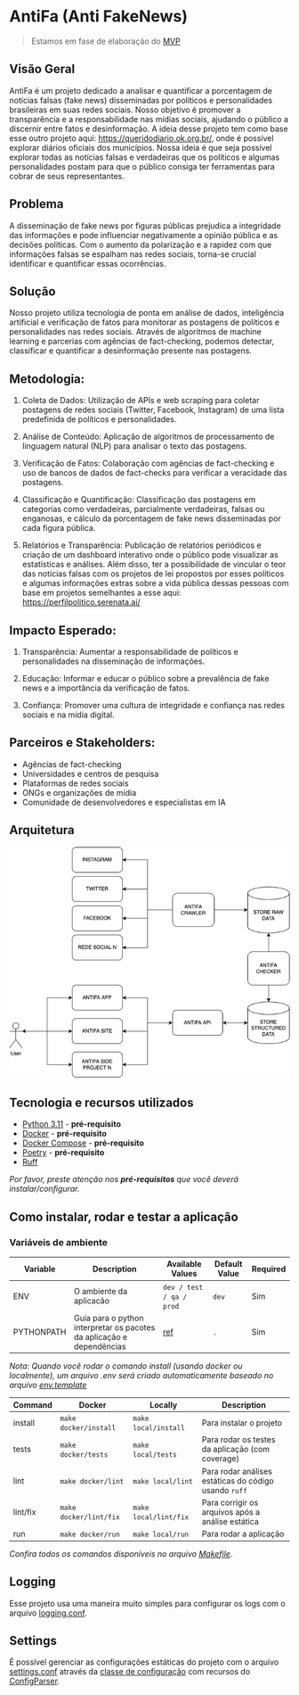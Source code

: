 # AntiFa (Anti FakeNews)

> Estamos em fase de elaboração do [MVP](https://github.com/marcieltorres/antifakenews/issues/2)

## Visão Geral
AntiFa é um projeto dedicado a analisar e quantificar a porcentagem de notícias falsas (fake news) disseminadas por políticos e personalidades brasileiras em suas redes sociais. Nosso objetivo é promover a transparência e a responsabilidade nas mídias sociais, ajudando o público a discernir entre fatos e desinformação. A ideia desse projeto tem como base esse outro projeto aqui: https://queridodiario.ok.org.br/, onde é possível explorar diários oficiais dos municípios. Nossa ideia é que seja possível explorar todas as notícias falsas e verdadeiras que os políticos e algumas personalidades postam para que o público consiga ter ferramentas para cobrar de seus representantes.

## Problema
A disseminação de fake news por figuras públicas prejudica a integridade das informações e pode influenciar negativamente a opinião pública e as decisões políticas. Com o aumento da polarização e a rapidez com que informações falsas se espalham nas redes sociais, torna-se crucial identificar e quantificar essas ocorrências.

## Solução
Nosso projeto utiliza tecnologia de ponta em análise de dados, inteligência artificial e verificação de fatos para monitorar as postagens de políticos e personalidades nas redes sociais. Através de algoritmos de machine learning e parcerias com agências de fact-checking, podemos detectar, classificar e quantificar a desinformação presente nas postagens.

## Metodologia:

1) Coleta de Dados: Utilização de APIs e web scraping para coletar postagens de redes sociais (Twitter, Facebook, Instagram) de uma lista predefinida de políticos e personalidades.

2) Análise de Conteúdo: Aplicação de algoritmos de processamento de linguagem natural (NLP) para analisar o texto das postagens.

3) Verificação de Fatos: Colaboração com agências de fact-checking e uso de bancos de dados de fact-checks para verificar a veracidade das postagens.

4) Classificação e Quantificação: Classificação das postagens em categorias como verdadeiras, parcialmente verdadeiras, falsas ou enganosas, e cálculo da porcentagem de fake news disseminadas por cada figura pública.

5) Relatórios e Transparência: Publicação de relatórios periódicos e criação de um dashboard interativo onde o público pode visualizar as estatísticas e análises. Além disso, ter a possibilidade de vincular o teor das notícias falsas com os projetos de lei propostos por esses políticos e algumas informações extras sobre a vida pública dessas pessoas com base em projetos semelhantes a esse aqui: https://perfilpolitico.serenata.ai/

## Impacto Esperado:

1) Transparência: Aumentar a responsabilidade de políticos e personalidades na disseminação de informações.

2) Educação: Informar e educar o público sobre a prevalência de fake news e a importância da verificação de fatos.

3) Confiança: Promover uma cultura de integridade e confiança nas redes sociais e na mídia digital.

## Parceiros e Stakeholders:
- Agências de fact-checking
- Universidades e centros de pesquisa
- Plataformas de redes sociais
- ONGs e organizações de mídia
- Comunidade de desenvolvedores e especialistas em IA

## Arquitetura

![Arquitetura](.docs/diagram.jpg)

## Tecnologia e recursos utilizados

- [Python 3.11](https://www.python.org/downloads/release/python-3110/) - **pré-requisito**
- [Docker](https://www.docker.com/get-started) - **pré-requisito**
- [Docker Compose](https://docs.docker.com/compose/) - **pré-requisito**
- [Poetry](https://python-poetry.org/) - **pré-requisito**
- [Ruff](https://github.com/astral-sh/ruff)

*Por favor, preste atenção nos **pré-requisitos** que você deverá instalar/configurar.*

## Como instalar, rodar e testar a aplicação

### Variáveis de ambiente

Variable | Description | Available Values | Default Value | Required
--- | --- | --- | --- | ---
ENV | O ambiente da aplicacão | `dev / test / qa / prod` | `dev` | Sim
PYTHONPATH | Guia para o python interpretar os pacotes da aplicação e dependências | [ref](https://docs.python.org/3/using/cmdline.html#envvar-PYTHONPATH) | `.` | Sim

*Nota: Quando você rodar o comando install (usando docker ou localmente), um arquivo .env será criado automaticamente baseado no arquivo [env.template](env.template)*

Command | Docker | Locally | Description
---- | ------- | ------- | -------
install | `make docker/install` | `make local/install` | Para instalar o projeto
tests | `make docker/tests` | `make local/tests` | Para rodar os testes da aplicação (com coverage)
lint | `make docker/lint` | `make local/lint` | Para rodar análises estáticas do código usando `ruff`
lint/fix | `make docker/lint/fix` | `make local/lint/fix` | Para corrigir os arquivos após a análise estática
run | `make docker/run` | `make local/run` | Para rodar a aplicação

*Confira todos os comandos disponíveis no arquivo [Makefile](Makefile)*.

## Logging

Esse projeto usa uma maneira muito simples para configurar os logs com o arquivo [logging.conf](logging.conf).

## Settings

É possível gerenciar as configurações estáticas do projeto com o arquivo [settings.conf](settings.conf) através da [classe de configuração](./src/config/settings.py) com recursos do [ConfigParser](https://docs.python.org/3/library/configparser.html).

